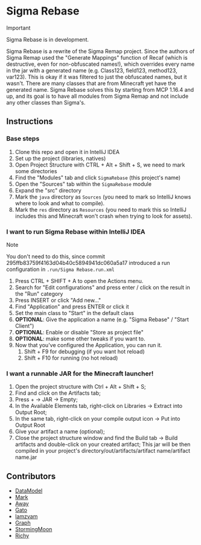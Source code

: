 # Sigma Rebase

> [!IMPORTANT]
> Sigma Rebase is in development.

Sigma Rebase is a rewrite of the Sigma Remap project.
Since the authors of Sigma Remap used the "Generate Mappings" function of Recaf (which is destructive, even for non-obfuscated names!),
which overrides every name in the jar with a generated name (e.g. Class123, field123, method123, var123).
This is okay if it was filtered to just the obfuscated names, but it wasn't.
There are many classes that are from Minecraft yet have the generated name.
Sigma Rebase solves this by starting from MCP 1.16.4 and up,
and its goal is to have all modules from Sigma Remap and not include any other classes than Sigma's.

## Instructions

### Base steps

1. Clone this repo and open it in IntelliJ IDEA
2. Set up the project (libraries, natives)
3. Open Project Structure with CTRL + Alt + Shift + S, we need to mark some directories
4. Find the "Modules" tab and click `SigmaRebase` (this project's name)
5. Open the "Sources" tab within the `SigmaRebase` module
6. Expand the "src" directory
7. Mark the `java` directory as `Sources` (you need to mark so IntelliJ knows where to look and what to compile).
8. Mark the `res` directory as `Resources`
   (you need to mark this so IntelliJ includes this and Minecraft won't crash when trying to look for assets).

### I want to run Sigma Rebase within IntelliJ IDEA

> [!NOTE]
> You don't need to do this, since commit 295ffb83759f4163d04b40c5894941dc060a5a17
> introduced a run configuration in `.run/Sigma Rebase.run.xml`

1. Press CTRL + SHIFT + A to open the Actions menu.
2. Search for "Edit configurations" and press enter / click on the result in the "Run" category
3. Press INSERT or click "Add new..."
4. Find "Application" and press ENTER or click it
5. Set the main class to "Start" in the default class
6. **OPTIONAL**: Give the application a name (e.g. "Sigma Rebase" / "Start Client")
7. **OPTIONAL**: Enable or disable "Store as project file"
8. **OPTIONAL**: make some other tweaks if you want to.
9. Now that you've configured the Application, you can run it.
   1. Shift + F9 for debugging (if you want hot reload)
   2. Shift + F10 for running (no hot reload)

### I want a runnable JAR for the Minecraft launcher!

1. Open the project structure with Ctrl + Alt + Shift + S;
2. Find and click on the Artifacts tab;
3. Press + -> JAR -> Empty;
4. In the Available Elements tab, right-click on Libraries -> Extract into Output Root;
5. In the same tab, right-click on your compile output icon -> Put into Output Root
6. Give your artifact a name (optional);
7. Close the project structure window and find the Build tab -> Build artifacts and double-click on your created artifact;
This jar will be then compiled in your project's directory/out/artifacts/artifact name/artifact name.jar

## Contributors

- [DataModel](https://github.com/DataM0del/)
- [Mark](https://github.com/MarkGG8181)
- [Away](https://github.com/AwayXD)
- [Gato](https://github.com/gatov2)
- [lamzvam](https://github.com/lamzvam)
- [Graph](https://github.com/ccfeeX)
- [StormingMoon](https://github.com/StormingMoon)
- [Richy](https://github.com/richylotl)


